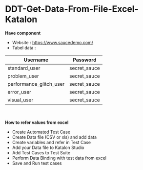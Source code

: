 # DDT-Get-Data-From-File-Excel-Katalon

<b>Have component</b>
- Website : https://www.saucedemo.com/
- Tabel data :
  
| Username                | Password      |
|-------------------------|---------------|
| standard_user           | secret_sauce  |
| problem_user            | secret_sauce  |
| performance_glitch_user | secret_sauce  |
| error_user              | secret_sauce  |
| visual_user             | secret_sauce  |



<br><br>
<b> How to refer values from excel </b>
- Create Automated Test Case
- Create Data file (CSV or xls) and add data
- Create variables and refer in Test Case
- Add your Data file to Katalon Studio
- Add Test Cases to Test Suite
- Perform Data Binding with test data from excel
- Save and Run test cases

